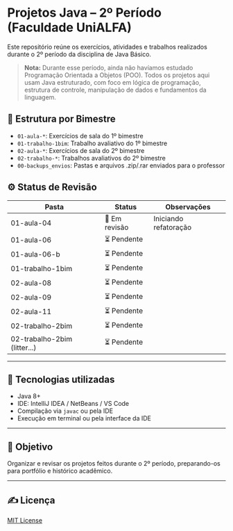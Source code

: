 # Projetos Java – 2º Período (Faculdade UniALFA)

Este repositório reúne os exercícios, atividades e trabalhos realizados durante o 2º período da disciplina de Java Básico.

> **Nota:** Durante esse período, ainda não havíamos estudado Programação Orientada a Objetos (POO). Todos os projetos aqui usam Java estruturado, com foco em lógica de programação, estrutura de controle, manipulação de dados e fundamentos da linguagem.

## 📁 Estrutura por Bimestre

- `01-aula-*`: Exercícios de sala do 1º bimestre
- `01-trabalho-1bim`: Trabalho avaliativo do 1º bimestre
- `02-aula-*`: Exercícios de sala do 2º bimestre
- `02-trabalho-*`: Trabalhos avaliativos do 2º bimestre
- `00-backups_envios`: Pastas e arquivos .zip/.rar enviados para o professor

## ⚙️ Status de Revisão

| Pasta                           | Status       | Observações                       |
|--------------------------------|--------------|-----------------------------------|
| 01-aula-04                     | 🔄 Em revisão | Iniciando refatoração             |
| 01-aula-06                     | ⏳ Pendente   |                                   |
| 01-aula-06-b                   | ⏳ Pendente   |                                   |
| 01-trabalho-1bim               | ⏳ Pendente   |                                   |
| 02-aula-08                     | ⏳ Pendente   |                                   |
| 02-aula-09                     | ⏳ Pendente   |                                   |
| 02-aula-11                     | ⏳ Pendente   |                                   |
| 02-trabalho-2bim               | ⏳ Pendente   |                                   |
| 02-trabalho-2bim (litter...)   | ⏳ Pendente   |                                   |

---

## 🔧 Tecnologias utilizadas

- Java 8+
- IDE: IntelliJ IDEA / NetBeans / VS Code
- Compilação via `javac` ou pela IDE
- Execução em terminal ou pela interface da IDE

---

## 📌 Objetivo

Organizar e revisar os projetos feitos durante o 2º período, preparando-os para portfólio e histórico acadêmico.

---

## ✍️ Licença

[MIT License](LICENSE.txt)
